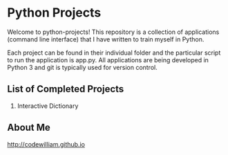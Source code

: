 # Python Projects

Welcome to python-projects! This repository is a collection of applications (command line interface) that I have written to train myself in Python. 

Each project can be found in their individual folder and the particular script to run the application is app.py. All applications are being developed in Python 3 and git is typically used for version control. 

## List of Completed Projects
1. Interactive Dictionary 

About Me
------
http://codewilliam.github.io